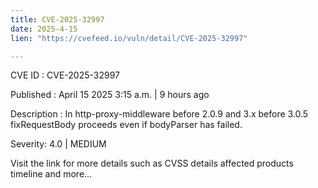 ```yaml
---
title: CVE-2025-32997
date: 2025-4-15
lien: "https://cvefeed.io/vuln/detail/CVE-2025-32997"

---
```


CVE ID : CVE-2025-32997

Published :  April 15
2025
3:15 a.m. | 9 hours ago

Description : In http-proxy-middleware before 2.0.9 and 3.x before 3.0.5
fixRequestBody proceeds even if bodyParser has failed.

Severity: 4.0 | MEDIUM

Visit the link for more details
such as CVSS details
affected products
timeline
and more...
